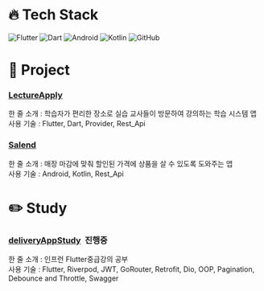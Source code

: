 # :fire: Tech Stack
![Flutter](https://img.shields.io/badge/Flutter-%2302569B.svg?style=for-the-badge&logo=Flutter&logoColor=white)
![Dart](https://img.shields.io/badge/dart-%230175C2.svg?style=for-the-badge&logo=dart&logoColor=white)
![Android](https://img.shields.io/badge/Android-3DDC84?style=for-the-badge&logo=android&logoColor=white) 
![Kotlin](https://img.shields.io/badge/kotlin-%230095D5.svg?style=for-the-badge&logo=kotlin&logoColor=white)
![GitHub](https://img.shields.io/badge/github-%23121011.svg?style=for-the-badge&logo=github&logoColor=white)




# 📖 Project  


###  [LectureApply](https://github.com/koreaksh/Lecture_Apply_App)
한 줄 소개 : 학습자가 편리한 장소로 실습 교사들이 방문하여 강의하는 학습 시스템 앱  
사용 기술 : Flutter, Dart, Provider, Rest_Api


###  [Salend](https://github.com/koreaksh/SeoilTeamProject)
한 줄 소개 : 매장 마감에 맞춰 할인된 가격에 상품을 살 수 있도록 도와주는 앱  
사용 기술 : Android, Kotlin, Rest_Api



# :pencil2: Study

### [deliveryAppStudy](https://github.com/koreaksh/FlutterStudy)&#160;&#160;진행중 
한 줄 소개 : 인프런 Flutter중급강의 공부  
사용 기술 : Flutter, Riverpod, JWT, GoRouter, Retrofit, Dio, OOP, Pagination, Debounce and Throttle, Swagger





